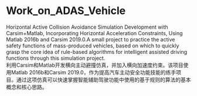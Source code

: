 # Work_on_ADAS_Vehicle  
Horizontal Active Collision Avoidance Simulation Development with Carsim+Matlab, Incorporating Horizontal Acceleration Constraints, Using Matlab 2016b and Carsim 2019.0.A small project to practice the active safety functions of mass-produced vehicles, based on which to quickly grasp the core idea of rule-based algorithms for intelligent assisted driving functions through this simulation project.  
利用Carsim和Matlab开发横向主动避撞仿真，并加入横向加速度约束。该项目使用Matlab 2016b和Carsim 2019.0，作为提高汽车主动安全功能技能的练手项目。通过这项仿真可以快速掌握智能辅助驾驶功能中使用的基于规则的算法的基本概念和核心思路。
